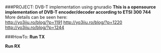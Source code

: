 ###PROJECT: DVB-T implementation using gnuradio
**This is a opensource implementation of DVB-T encoder/decoder according to ETSI 300 744**  
More details can be seen here:  
http://yo3iiu.ro/blog/?p=1191 
http://yo3iiu.ro/blog/?p=1220 
http://yo3iiu.ro/blog/?p=1244 

###HowTo:
**Run TX** 

**Run RX** 
